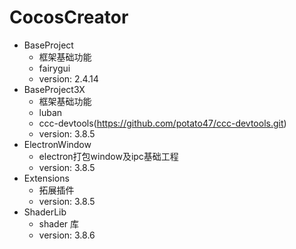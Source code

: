 # CocosCreator

- BaseProject
  - 框架基础功能
  - fairygui
  - version: 2.4.14
- BaseProject3X
  - 框架基础功能
  - luban
  - ccc-devtools(https://github.com/potato47/ccc-devtools.git)
  - version: 3.8.5
- ElectronWindow
  - electron打包window及ipc基础工程
  - version: 3.8.5
- Extensions
  - 拓展插件
  - version: 3.8.5
- ShaderLib
  - shader 库
  - version: 3.8.6
